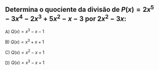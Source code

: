 ## Determina o quociente  da divisão de $P(x) = 2x^{5}-3x^{4}-2x^{3}+5x^{2}-x-3$ por $2x^{2}-3x$: 

A) $Q(x) = x^{3} -x-1$

B) $Q(x) = x^{3} +x+1$ 

C) $Q(x) = x^{2} -x+1$

D) $Q(x) = x^{3} -x+1$
